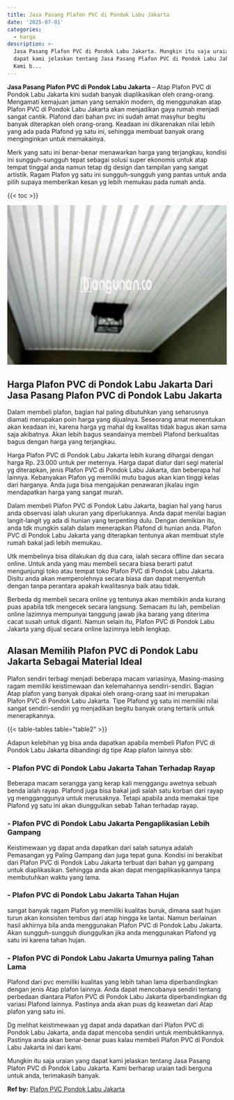 ```yaml
---
title: Jasa Pasang Plafon PVC di Pondok Labu Jakarta
date: '2025-07-01'
categories:
  - harga
description: >-
  Jasa Pasang Plafon PVC di Pondok Labu Jakarta. Mungkin itu saja uraian yang
  dapat kami jelaskan tentang Jasa Pasang Plafon PVC di Pondok Labu Jakarta.
  Kami b...
---
```


**Jasa Pasang Plafon PVC di Pondok Labu Jakarta** – Atap Plafon PVC di Pondok Labu Jakarta kini sudah banyak diaplikasikan oleh orang-orang. Mengamati kemajuan jaman yang semakin modern, dg menggunakan atap Plafon PVC di Pondok Labu Jakarta akan menjadikan gaya rumah menjadi sangat cantik. Plafond dari bahan pvc ini sudah amat masyhur begitu banyak diterapkan oleh orang-orang. Keadaan ini dikarenakan nilai lebih yang ada pada Plafond yg satu ini, sehingga membuat banyak orang menginginkan untuk memakainya.

Merk yang satu ini benar-benar menawarkan harga yang terjangkau, kondisi ini sungguh-sungguh tepat sebagai solusi super ekonomis untuk atap tempat tinggal anda namun tetap dg design dan tampilan yang sangat artistik. Ragam Plafon yg satu ini sungguh-sungguh yang pantas untuk anda pilih supaya memberikan kesan yg lebih memukau pada rumah anda.

{{< toc >}}

![Jasa Pasang Plafon PVC di Pondok Labu Jakarta](/images/flafond-pvc-murah31.png)

## Harga Plafon PVC di Pondok Labu Jakarta Dari Jasa Pasang Plafon PVC di Pondok Labu Jakarta

Dalam membeli plafon, bagian hal paling dibutuhkan yang seharusnya diamati merupakan poin harga yang dijualnya. Seseorang amat menentukan akan keadaan ini, karena harga yg mahal dg kwalitas tidak bagus akan sama saja akibatnya. Akan lebih bagus seandainya membeli Plafond berkualitas bagus dengan harga yang terjangkau.

Harga Plafon PVC di Pondok Labu Jakarta lebih kurang dihargai dengan harga Rp. 23.000 untuk per meternya. Harga dapat diatur dari segi material yg diterapkan, jenis Plafon PVC di Pondok Labu Jakarta, dan beberapa hal lainnya. Kebanyakan Plafon yg memiliki mutu bagus akan kian tinggi kelas dari harganya. Anda juga bisa mengajukan penawaran jikalau ingin mendapatkan harga yang sangat murah.

Dalam membeli Plafon PVC di Pondok Labu Jakarta, bagian hal yang harus anda observasi ialah ukuran yang diperlukannya. Anda dapat menilai bagian langit-langit yg ada di hunian yang terpenting dulu. Dengan demikian itu, anda tdk mungkin salah dalam menerapkan Plafond di hunian anda. Plafon PVC di Pondok Labu Jakarta yang diterapkan tentunya akan membuat style rumah bakal jadi lebih memukau.

Utk membelinya bisa dilakukan dg dua cara, ialah secara offline dan secara online. Untuk anda yang mau membeli secara biasa berarti patut mengunjungi toko atau tempat toko Plafon PVC di Pondok Labu Jakarta. Disitu anda akan memperolehnya secara biasa dan dapat menyentuh dengan tanpa perantara apakah kwalitasnya baik atau tidak.

Berbeda dg membeli secara online yg tentunya akan membikin anda kurang puas apabila tdk mengecek secara langsung. Semacam itu lah, pembelian online lazimnya mempunyai tanggung jawab jika barang yang diterima cacat susah untuk diganti. Namun selain itu, Plafon PVC di Pondok Labu Jakarta yang dijual secara online lazimnya lebih lengkap.

## Alasan Memilih Plafon PVC di Pondok Labu Jakarta Sebagai Material Ideal

Plafon sendiri terbagi menjadi beberapa macam variasinya, Masing-masing ragam memiliki keistimewaan dan kelemahannya sendiri-sendiri. Bagian Atap plafon yang banyak dipakai oleh orang-orang saat ini merupakan Plafon PVC di Pondok Labu Jakarta. Tipe Plafond yg satu ini memiliki nilai sangat sendiri-sendiri yg menjadikan begitu banyak orang tertarik untuk menerapkannya.

{{< table-tables table="table2" >}}

Adapun kelebihan yg bisa anda dapatkan apabila membeli Plafon PVC di Pondok Labu Jakarta dibandingi dg tipe Atap plafon lainnya sbb:

### \- Plafon PVC di Pondok Labu Jakarta Tahan Terhadap Rayap

Beberapa macam serangga yang kerap kali menggangu awetnya sebuah benda ialah rayap. Plafond juga bisa bakal jadi salah satu korban dari rayap yg mengganggunya untuk merusaknya. Tetapi apabila anda memakai tipe Plafond yg satu ini akan diunggulkan sebab Tahan terhadap rayap.

### \- Plafon PVC di Pondok Labu Jakarta Pengaplikasian Lebih Gampang

Keistimewaan yg dapat anda dapatkan dari salah satunya adalah Pemasangan yg Paling Gampang dan juga tepat guna. Kondisi ini berakibat dari Plafon PVC di Pondok Labu Jakarta terbuat dari bahan yg gampang untuk diaplikasikan. Sehingga anda akan dapat mengaplikasikannya tanpa membutuhkan waktu yang lama.

### \- Plafon PVC di Pondok Labu Jakarta Tahan Hujan

sangat banyak ragam Plafon yg memiliki kualitas buruk, dimana saat hujan turun akan konsisten tembus dari atap hingga ke lantai. Namun berlainan hasil akhirnya bila anda menggunakan Plafon PVC di Pondok Labu Jakarta. Akan sungguh-sungguh diunggulkan jika anda menggunakan Plafond yg satu ini karena tahan hujan.

### \- Plafon PVC di Pondok Labu Jakarta Umurnya paling Tahan Lama

Plafond dari pvc memiliki kualitas yang lebih tahan lama diperbandingkan dengan jenis Atap plafon lainnya. Anda dapat mencobanya sendiri tentang perbedaan diantara Plafon PVC di Pondok Labu Jakarta diperbandingkan dg variasi Plafond lainnya. Pastinya anda akan puas dg keawetan dari Atap plafon yang satu ini.

Dg melihat keistimewaan yg dapat anda dapatkan dari Plafon PVC di Pondok Labu Jakarta, anda dapat mencoba sendiri untuk membuktikannya. Pastinya anda akan benar-benar puas kalau membeli Plafon PVC di Pondok Labu Jakarta ini dari kami.

Mungkin itu saja uraian yang dapat kami jelaskan tentang Jasa Pasang Plafon PVC di Pondok Labu Jakarta. Kami berharap uraian tadi berguna untuk anda, terimakasih banyak.

**Ref by:** [Plafon PVC Pondok Labu Jakarta](https://id.wikipedia.org/wiki/Plafon)
